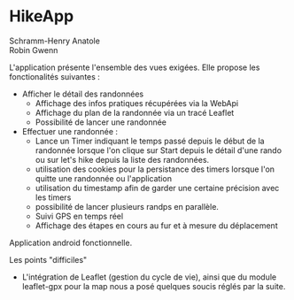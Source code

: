 # HikeApp

Schramm-Henry Anatole  
Robin Gwenn

L'application présente l'ensemble des vues exigées. 
Elle propose les fonctionalités suivantes :
  - Afficher le détail des randonnées 
    - Affichage des infos pratiques récupérées via la WebApi
    - Affichage du plan de la randonnée via un tracé Leaflet
    - Possibilité de lancer une randonnée
  - Effectuer une randonnée :
    - Lance un Timer indiquant le temps passé depuis le début de la randonnée lorsque l'on clique sur Start depuis le détail d'une rando ou sur let's hike depuis la liste des randonnées.
    - utilisation des cookies pour la persistance des timers lorsque l'on quitte une randonnée ou l'application
    - utilisation du timestamp afin de garder une certaine précision avec les timers
    - possibilité de lancer plusieurs randps en parallèle.
    - Suivi GPS en temps réel
    - Affichage des étapes en cours au fur et à mesure du déplacement
    
Application android fonctionnelle.


Les points "difficiles"
  - L'intégration de Leaflet (gestion du cycle de vie), ainsi que du module leaflet-gpx pour la map nous a posé quelques soucis 
  réglés par la suite.
  
  

